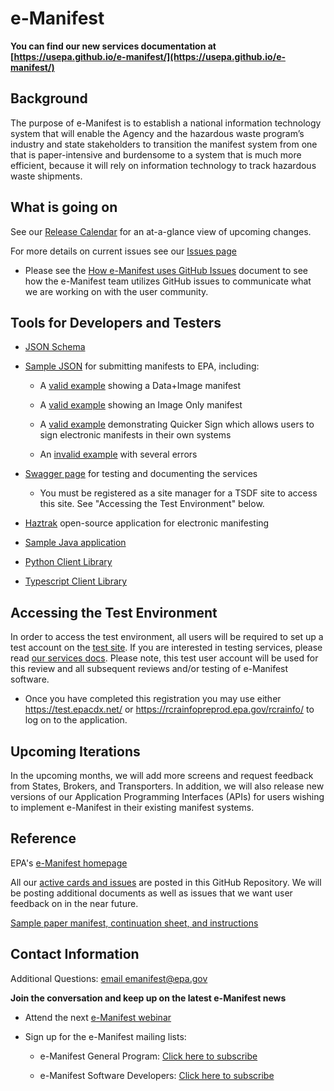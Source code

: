 # e-Manifest

**You can find our new services documentation
at [https://usepa.github.io/e-manifest/](https://usepa.github.io/e-manifest/)**

## Background

The purpose of e-Manifest is to establish a national information technology system that will enable the
Agency and the hazardous waste program’s industry and state stakeholders to transition the manifest system from one
that is paper-intensive and burdensome to a system that is much more efficient, because it will rely on information
technology to track hazardous waste shipments.

## What is going on

See
our [Release Calendar](https://calendar.google.com/calendar/u/0/htmlembed?src=cbg29nj98u94np3c4pp5vjdph8@group.calendar.google.com&ctz=America/New_York)
for an at-a-glance view of upcoming changes.

For more details on current issues see our [Issues page](https://github.com/USEPA/e-manifest/issues)

- Please see
  the [How e-Manifest uses GitHub Issues](https://github.com/USEPA/e-manifest/blob/master/Reference/How%20e-Manifest%20uses%20GitHub%20Issues.pdf)
  document to see how the e-Manifest team utilizes GitHub issues to communicate what we are working on with the user
  community.

## Tools for Developers and Testers

- [JSON Schema](https://github.com/USEPA/e-manifest/tree/master/Services-Information/Schema)
- [Sample JSON](https://github.com/USEPA/e-manifest/tree/master/Services-Information/Schema/manifest-save-return-examples)
  for submitting manifests to EPA, including:

  - A [valid example](https://github.com/USEPA/e-manifest/blob/master/Services-Information/Schema/manifest-save-return-examples/emanifest-save-valid-Data-and-Image-example.json)
    showing a Data+Image manifest

  - A [valid example](https://github.com/USEPA/e-manifest/blob/master/Services-Information/Schema/manifest-save-return-examples/emanifest-save-valid-Image-Only-Designated-Facility-example.json)
    showing an Image Only manifest

  - A [valid example](https://github.com/USEPA/e-manifest/blob/master/Services-Information/Schema/quicker%20sign%20example.json)
    demonstrating Quicker Sign which allows users to sign electronic manifests in their own systems

  - An [invalid example](https://github.com/USEPA/e-manifest/blob/master/Services-Information/Schema/manifest-save-return-examples/emanifest-save-invalid-example.json)
    with several errors

- [Swagger page](https://rcrainfopreprod.epa.gov/rcrainfo/secured/swagger/) for testing and documenting the services
  - You must be registered as a site manager for a TSDF site to access this site. See "Accessing the Test Environment"
    below.
- [Haztrak](https://github.com/USEPA/haztrak) open-source application for electronic manifesting
- [Sample Java application](https://github.com/USEPA/e-manifest/tree/master/sample-client) 
- [Python Client Library](https://github.com/USEPA/e-manifest/tree/master/emanifest-py) 
- [Typescript Client Library](https://github.com/USEPA/e-manifest/tree/master/emanifest-js)

## Accessing the Test Environment

In order to access the test environment, all users will be required to set up a test account on
the [test site](https://rcrainfopreprod.epa.gov/rcrainfo/). If you are interested in testing services, please
read [our services docs](https://usepa.github.io/e-manifest/Intro/registration.html#user-registration). Please note,
this test user account will be used for this review and all subsequent reviews and/or testing of e-Manifest software.

- Once you have completed this registration you may use either https://test.epacdx.net/
  or https://rcrainfopreprod.epa.gov/rcrainfo/ to log on to the application.

## Upcoming Iterations

In the upcoming months, we will add more screens and request feedback from States, Brokers, and Transporters. In
addition, we will also release new versions of our Application Programming Interfaces (APIs) for users wishing to
implement e-Manifest in their existing manifest systems.

## Reference

EPA's [e-Manifest homepage](https://www.epa.gov/e-manifest)

All our [active cards and issues](https://github.com/USEPA/e-manifest/issues) are posted in this GitHub Repository. We
will be posting additional documents as well as issues that we want user feedback on in the near future.

[Sample paper manifest, continuation sheet, and instructions](https://www.epa.gov/hwgenerators/uniform-hazardous-waste-manifest-instructions-sample-form-and-continuation-sheet)

## Contact Information

Additional Questions: [email emanifest@epa.gov](mailto:emanifest@epa.gov)

**Join the conversation and keep up on the latest e-Manifest news**

- Attend the
  next [e-Manifest webinar](https://www.epa.gov/e-manifest/monthly-webinars-about-hazardous-waste-electronic-manifest-e-manifest)

- Sign up for the e-Manifest mailing lists:

  - e-Manifest General
    Program: [Click here to subscribe](https://public.govdelivery.com/accounts/USEPAORCR/subscriber/new?topic_id=USEPAORCR_4)

  - e-Manifest Software
    Developers: [Click here to subscribe](https://public.govdelivery.com/accounts/USEPAORCR/subscriber/new?topic_id=USEPAORCR_9)
